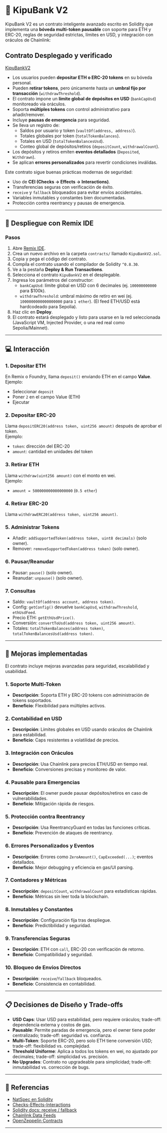 # 🏦 KipuBank V2

KipuBank V2 es un contrato inteligente avanzado escrito en Solidity que implementa una **bóveda multi-token pausable** con soporte para ETH y ERC-20, reglas de seguridad estrictas, límites en USD, y integración con oráculos de Chainlink:

## Contrato Desplegado y verificado

[KipuBankV2](https://sepolia.etherscan.io/address/0x82b0c432c889FA27CDBFc0590dCe79DF04bFF108#code)

- Los usuarios pueden **depositar ETH o ERC-20 tokens** en su bóveda personal.
- Pueden **retirar tokens**, pero únicamente hasta un **umbral fijo por transacción** (`withdrawThreshold`).
- El contrato impone un **límite global de depósitos en USD** (`bankCapUsd`) monitoreado vía oráculos.
- Soporta **múltiples tokens** con control administrativo para añadir/remover.
- Incluye **pausas de emergencia** para seguridad.
- Se lleva un registro de:
  - Saldos por usuario y token (`vaultOf(address, address)`).
  - Totales globales por token (`totalTokenBalances`).
  - Totales en USD (`totalTokenBalancesUsd`).
  - Conteo global de depósitos/retiros (`depositCount`, `withdrawalCount`).
- Los depósitos y retiros emiten **eventos detallados** (`Deposited`, `Withdrawn`).
- Se aplican **errores personalizados** para revertir condiciones inválidas.

Este contrato sigue buenas prácticas modernas de seguridad:
- Uso de **CEI (Checks → Effects → Interactions)**.
- Transferencias seguras con verificación de éxito.
- `receive` y `fallback` bloqueados para evitar envíos accidentales.
- Variables inmutables y constantes bien documentadas.
- Protección contra reentrancy y pausas de emergencia.

---

## 🚀 Despliegue con Remix IDE

### Pasos

1. Abre [Remix IDE](https://remix.ethereum.org/).
2. Crea un nuevo archivo en la carpeta `contracts/` llamado `KipuBankV2.sol`.
3. Copia y pega el código del contrato.
4. Compila el contrato usando el compilador de Solidity `^0.8.30`.
5. Ve a la pestaña **Deploy & Run Transactions**.
6. Selecciona el contrato `KipuBankV2` en el desplegable.
7. Ingresa los parámetros del constructor:
   - `bankCapUsd`: límite global en USD con 6 decimales (ej. `100000000000` para $100k).
   - `withdrawThreshold`: umbral máximo de retiro en wei (ej. `1000000000000000000` para `1 ether`).
   (El feed ETH/USD está hardcodeado para Sepolia).
8. Haz clic en **Deploy**.
9. El contrato estará desplegado y listo para usarse en la red seleccionada (JavaScript VM, Injected Provider, o una red real como Sepolia/Mainnet).

---

## 💻 Interacción

### 1. Depositar ETH
En Remix o Foundry, llama `deposit()` enviando ETH en el campo **Value**.  
Ejemplo:  
- Seleccionar `deposit`  
- Poner `2` en el campo Value (ETH)  
- Ejecutar  

### 2. Depositar ERC-20
Llama `depositERC20(address token, uint256 amount)` después de aprobar el token.  
Ejemplo:  
- `token`: dirección del ERC-20  
- `amount`: cantidad en unidades del token  

### 3. Retirar ETH
Llama `withdraw(uint256 amount)` con el monto en wei.  
Ejemplo:  
- `amount = 500000000000000000` (`0.5 ether`)  

### 4. Retirar ERC-20
Llama `withdrawERC20(address token, uint256 amount)`.  

### 5. Administrar Tokens
- Añadir: `addSupportedToken(address token, uint8 decimals)` (solo owner).
- Remover: `removeSupportedToken(address token)` (solo owner).

### 6. Pausar/Reanudar
- Pausar: `pause()` (solo owner).
- Reanudar: `unpause()` (solo owner).

### 7. Consultas
- Saldo: `vaultOf(address account, address token)`.
- Config: `getConfig()` devuelve `bankCapUsd`, `withdrawThreshold`, `ethUsdFeed`.
- Precio ETH: `getEthUsdPrice()`.
- Conversión: `convertToUsd(address token, uint256 amount)`.
- Totales: `totalTokenBalances(address token)`, `totalTokenBalancesUsd(address token)`.

---

## 🔧 Mejoras implementadas

El contrato incluye mejoras avanzadas para seguridad, escalabilidad y usabilidad.

### 1. Soporte Multi-Token
- **Descripción**: Soporta ETH y ERC-20 tokens con administración de tokens soportados.
- **Beneficio**: Flexibilidad para múltiples activos.

### 2. Contabilidad en USD
- **Descripción**: Límites globales en USD usando oráculos de Chainlink para estabilidad.
- **Beneficio**: Caps resistentes a volatilidad de precios.

### 3. Integración con Oráculos
- **Descripción**: Usa Chainlink para precios ETH/USD en tiempo real.
- **Beneficio**: Conversiones precisas y monitoreo de valor.

### 4. Pausable para Emergencias
- **Descripción**: El owner puede pausar depósitos/retiros en caso de vulnerabilidades.
- **Beneficio**: Mitigación rápida de riesgos.

### 5. Protección contra Reentrancy
- **Descripción**: Usa ReentrancyGuard en todas las funciones críticas.
- **Beneficio**: Prevención de ataques de reentrancy.

### 6. Errores Personalizados y Eventos
- **Descripción**: Errores como `ZeroAmount()`, `CapExceeded(...)`; eventos detallados.
- **Beneficio**: Mejor debugging y eficiencia en gas/UI parsing.

### 7. Contadores y Métricas
- **Descripción**: `depositCount`, `withdrawalCount` para estadísticas rápidas.
- **Beneficio**: Métricas sin leer toda la blockchain.

### 8. Inmutables y Constantes
- **Descripción**: Configuración fija tras despliegue.
- **Beneficio**: Predictibilidad y seguridad.

### 9. Transferencias Seguras
- **Descripción**: ETH con `call`, ERC-20 con verificación de retorno.
- **Beneficio**: Compatibilidad y seguridad.

### 10. Bloqueo de Envíos Directos
- **Descripción**: `receive`/`fallback` bloqueados.
- **Beneficio**: Consistencia en contabilidad.

---

## 📋 Decisiones de Diseño y Trade-offs

- **USD Caps**: Usar USD para estabilidad, pero requiere oráculos; trade-off: dependencia externa y costos de gas.
- **Pausable**: Permite paradas de emergencia, pero el owner tiene poder centralizado; trade-off: seguridad vs. confianza.
- **Multi-Token**: Soporte ERC-20, pero solo ETH tiene conversión USD; trade-off: flexibilidad vs. complejidad.
- **Threshold Uniforme**: Aplica a todos los tokens en wei, no ajustado por decimales; trade-off: simplicidad vs. precisión.
- **No Upgrades**: Contrato no upgradeable para simplicidad; trade-off: inmutabilidad vs. corrección de bugs.

---

## 📖 Referencias
- [NatSpec en Solidity](https://docs.soliditylang.org/en/latest/natspec-format.html)
- [Checks-Effects-Interactions](https://solidity-by-example.org/hacks/re-entrancy/)
- [Solidity docs: receive / fallback](https://docs.soliditylang.org/en/latest/contracts.html#receive-ether-function)
- [Chainlink Data Feeds](https://docs.chain.link/data-feeds)
- [OpenZeppelin Contracts](https://docs.openzeppelin.com/contracts/)

---
